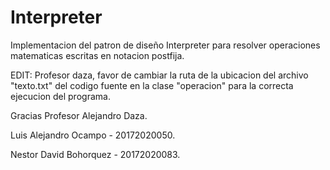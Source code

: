 # Interpreter

Implementacion del patron de diseño Interpreter para resolver operaciones matematicas escritas en notacion postfija.

EDIT: Profesor daza, favor de cambiar la ruta de la ubicacion del archivo "texto.txt" del codigo fuente en la clase "operacion" para la correcta ejecucion del programa.

Gracias Profesor Alejandro Daza.



Luis Alejandro Ocampo - 20172020050.

Nestor David Bohorquez - 20172020083.
